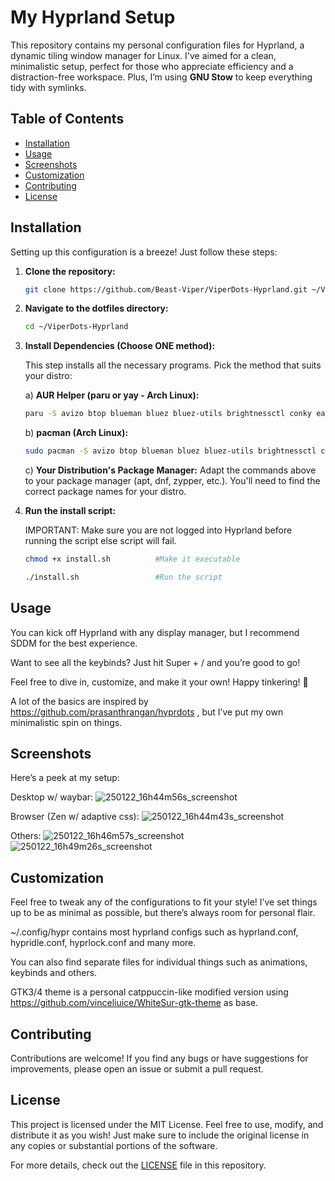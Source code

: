 # My Hyprland Setup

This repository contains my personal configuration files for Hyprland, a dynamic tiling window manager for Linux. I've aimed for a clean, minimalistic setup, perfect for those who appreciate efficiency and a distraction-free workspace. Plus, I’m using **GNU Stow** to keep everything tidy with symlinks. 

## Table of Contents

- [Installation](#installation)
- [Usage](#usage)
- [Screenshots](#screenshots)
- [Customization](#customization)
- [Contributing](#contributing) 
- [License](#license)

## Installation

Setting up this configuration is a breeze! Just follow these steps:

1. **Clone the repository:**
   ```bash
   git clone https://github.com/Beast-Viper/ViperDots-Hyprland.git ~/ViperDots-Hyprland

2. **Navigate to the dotfiles directory:**
   ```bash
   cd ~/ViperDots-Hyprland

3. **Install Dependencies (Choose ONE method):**

   This step installs all the necessary programs.  Pick the method that suits your distro:

   a) **AUR Helper (paru or yay - Arch Linux):**

     ```bash
     paru -S avizo btop blueman bluez bluez-utils brightnessctl conky easyeffects fastfetch fish hyprland hyprlock hypridle hyprsunset kitty nautilus network-manager-applet nvim nwglook pactl pavucontrol qt5ct qt6ct swaync swww waybar wlogout
     ```

   b) **pacman (Arch Linux):**

     ```bash
     sudo pacman -S avizo btop blueman bluez bluez-utils brightnessctl conky easyeffects fastfetch fish hyprland hyprlock hypridle hyprsunset kitty nautilus network-manager-applet nwglook nvim pactl pavucontrol qt5ct qt6ct swaync swww waybar wlogout
     ```

   c) **Your Distribution's Package Manager:**
     Adapt the commands above to your package manager (apt, dnf, zypper, etc.).  You'll need to find the correct package names for your distro.

4. **Run the install script:**
   
   IMPORTANT: Make sure you are not logged into Hyprland before running the script else script will fail.

   ```bash
   chmod +x install.sh          #Make it executable

   ./install.sh                 #Run the script


## Usage
  You can kick off Hyprland with any display manager, but I recommend SDDM for the best experience.

Want to see all the keybinds? Just hit Super + / and you’re good to go!

Feel free to dive in, customize, and make it your own! Happy tinkering! 🎉

A lot of the basics are inspired by https://github.com/prasanthrangan/hyprdots , but I’ve put my own minimalistic spin on things.

## Screenshots

Here’s a peek at my setup:

Desktop w/ waybar:
![250122_16h44m56s_screenshot](https://github.com/user-attachments/assets/85a1257b-0c6c-4f7a-b469-a2e770715176)

Browser (Zen w/ adaptive css):
![250122_16h44m43s_screenshot](https://github.com/user-attachments/assets/50e57d2f-7fc1-4219-9ea7-ba7c549d5a08)

Others:
![250122_16h46m57s_screenshot](https://github.com/user-attachments/assets/4388916e-76ed-4e77-9e4f-83a9000561a8)
![250122_16h49m26s_screenshot](https://github.com/user-attachments/assets/016ef0cb-3f51-401a-b33e-329bac7ce6cc)

## Customization

Feel free to tweak any of the configurations to fit your style! I’ve set things up to be as minimal as possible, but there’s always room for personal flair. 

~/.config/hypr contains most hyprland configs such as hyprland.conf, hypridle.conf, hyprlock.conf and many more.

You can also find separate files for individual things such as animations, keybinds and others.

GTK3/4 theme is a personal catppuccin-like modified version using https://github.com/vinceliuice/WhiteSur-gtk-theme as base.

## Contributing

Contributions are welcome! If you find any bugs or have suggestions for improvements, please open an issue or submit a pull request.

## License

This project is licensed under the MIT License. Feel free to use, modify, and distribute it as you wish! Just make sure to include the original license in any copies or substantial portions of the software.

For more details, check out the [LICENSE](LICENSE) file in this repository.  

